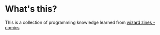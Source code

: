 # What's this?
This is a collection of programming knowledge learned from [wizard zines - comics](https://wizardzines.com/comics/)